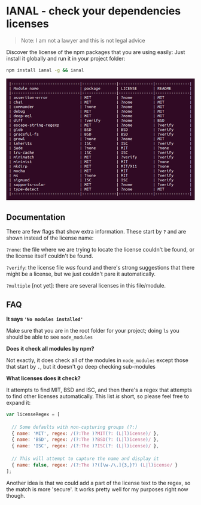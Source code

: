 # IANAL - check your dependencies licenses

> Note: I am not a lawyer and this is not legal advice

Discover the license of the npm packages that you are using easily: Just install it globally and run it in your project folder:

```bash
npm install ianal -g && ianal
```

![Licenses](licenses.png)


## Documentation

There are few flags that show extra information. These start by **`?`** and are shown instead of the license name:

`?none`: the file where we are trying to locate the license couldn't be found, or the license itself couldn't be found.

`?verify`: the license file *was* found and there's strong suggestions that there might be a license, but we just couldn't pare it automatically.

`?multiple` [not yet]: there are several licenses in this file/module.




## FAQ

**It says `'No modules installed'`**

Make sure that you are in the root folder for your project; doing `ls` you should be able to see `node_modules`



**Does it check all modules by npm?**

Not exactly, it does check all of the modules in `node_modules` except those that start by `.`, but it doesn't go deep checking sub-modules


**What licenses does it check?**

It attempts to find MIT, BSD and ISC, and then there's a regex that attempts to find other licenses automatically. This list *is* short, so please feel free to expand it:

```js
var licenseRegex = [
  
  // Some defaults with non-capturing groups (?:)
  { name: 'MIT', regex: /(?:The )?MIT(?: (L|l)icense)/ },
  { name: 'BSD', regex: /(?:The )?BSD(?: (L|l)icense)/ },
  { name: 'ISC', regex: /(?:The )?ISC(?: (L|l)icense)/ },
  
  // This will attempt to capture the name and display it
  { name: false, regex: /(?:The )?([\w-/\.]{3,}?) (L|l)icense/ }
];
```

Another idea is that we could add a part of the license text to the regex, so the match is more 'secure'. It works pretty well for my purposes right now though.
